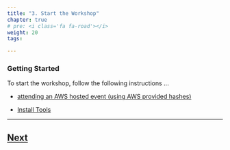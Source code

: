 ```yaml
---
title: "3. Start the Workshop"
chapter: true
# pre: <i class='fa fa-road'></i>
weight: 20
tags:

---
```


### Getting Started


To start the workshop, follow the following instructions ...

* [attending an AWS hosted event (using AWS provided hashes)](./aws_event/index.en.md) 

* [Install Tools](./k8stools.md) 


----

## [Next](./aws_event/index.en.md)




